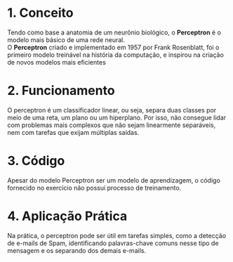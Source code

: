 # 1. Conceito 
Tendo como base a anatomia de um neurônio biológico, o **Perceptron** é o modelo mais básico de uma rede neural. <br>
O **Perceptron** criado e implementado em 1957 por Frank Rosenblatt,
foi o primeiro modelo treinável na história da computação, e inspirou na criação de novos modelos mais eficientes

# 2. Funcionamento
O perceptron é um classificador linear, ou seja, separa duas classes por meio de uma reta, um plano ou um hiperplano.
Por isso, não consegue lidar com problemas mais complexos que não sejam linearmente separáveis, nem com tarefas que exijam múltiplas saídas.

# 3. Código
Apesar do modelo Perceptron ser um modelo de aprendizagem, o código fornecido no exercício não possui processo de treinamento.

# 4. Aplicação Prática
Na prática, o perceptron pode ser útil em tarefas simples, como a detecção de e-mails de Spam, identificando palavras-chave comuns nesse tipo de mensagem e os separando dos demais e-mails.

